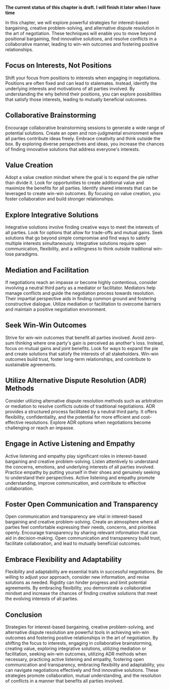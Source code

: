 **The current status of this chapter is draft. I will finish it later when I have time**

In this chapter, we will explore powerful strategies for interest-based bargaining, creative problem-solving, and alternative dispute resolution in the art of negotiation. These techniques will enable you to move beyond positional bargaining, find innovative solutions, and resolve conflicts in a collaborative manner, leading to win-win outcomes and fostering positive relationships.

Focus on Interests, Not Positions
---------------------------------

Shift your focus from positions to interests when engaging in negotiations. Positions are often fixed and can lead to stalemates. Instead, identify the underlying interests and motivations of all parties involved. By understanding the why behind their positions, you can explore possibilities that satisfy those interests, leading to mutually beneficial outcomes.

Collaborative Brainstorming
---------------------------

Encourage collaborative brainstorming sessions to generate a wide range of potential solutions. Create an open and non-judgmental environment where all parties contribute ideas freely. Embrace creativity and think outside the box. By exploring diverse perspectives and ideas, you increase the chances of finding innovative solutions that address everyone's interests.

Value Creation
--------------

Adopt a value creation mindset where the goal is to expand the pie rather than divide it. Look for opportunities to create additional value and maximize the benefits for all parties. Identify shared interests that can be leveraged to create win-win outcomes. By focusing on value creation, you foster collaboration and build stronger relationships.

Explore Integrative Solutions
-----------------------------

Integrative solutions involve finding creative ways to meet the interests of all parties. Look for options that allow for trade-offs and mutual gains. Seek solutions that go beyond simple compromise and find ways to satisfy multiple interests simultaneously. Integrative solutions require open communication, flexibility, and a willingness to think outside traditional win-lose paradigms.

Mediation and Facilitation
--------------------------

If negotiations reach an impasse or become highly contentious, consider involving a neutral third party as a mediator or facilitator. Mediators help manage conflicts and guide the negotiation process towards resolution. Their impartial perspective aids in finding common ground and fostering constructive dialogue. Utilize mediation or facilitation to overcome barriers and maintain a positive negotiation environment.

Seek Win-Win Outcomes
---------------------

Strive for win-win outcomes that benefit all parties involved. Avoid zero-sum thinking where one party's gain is perceived as another's loss. Instead, focus on mutual gains and joint benefits. Look for ways to expand the pie and create solutions that satisfy the interests of all stakeholders. Win-win outcomes build trust, foster long-term relationships, and contribute to sustainable agreements.

Utilize Alternative Dispute Resolution (ADR) Methods
----------------------------------------------------

Consider utilizing alternative dispute resolution methods such as arbitration or mediation to resolve conflicts outside of traditional negotiations. ADR provides a structured process facilitated by a neutral third party. It offers flexibility, confidentiality, and the potential for more efficient and cost-effective resolutions. Explore ADR options when negotiations become challenging or reach an impasse.

Engage in Active Listening and Empathy
--------------------------------------

Active listening and empathy play significant roles in interest-based bargaining and creative problem-solving. Listen attentively to understand the concerns, emotions, and underlying interests of all parties involved. Practice empathy by putting yourself in their shoes and genuinely seeking to understand their perspectives. Active listening and empathy promote understanding, improve communication, and contribute to effective collaboration.

Foster Open Communication and Transparency
------------------------------------------

Open communication and transparency are vital in interest-based bargaining and creative problem-solving. Create an atmosphere where all parties feel comfortable expressing their needs, concerns, and priorities openly. Encourage transparency by sharing relevant information that can aid in decision-making. Open communication and transparency build trust, facilitate collaboration, and lead to mutually beneficial outcomes.

Embrace Flexibility and Adaptability
------------------------------------

Flexibility and adaptability are essential traits in successful negotiations. Be willing to adjust your approach, consider new information, and revise solutions as needed. Rigidity can hinder progress and limit potential agreements. By embracing flexibility, you demonstrate a collaborative mindset and increase the chances of finding creative solutions that meet the evolving interests of all parties.

Conclusion
----------

Strategies for interest-based bargaining, creative problem-solving, and alternative dispute resolution are powerful tools in achieving win-win outcomes and fostering positive relationships in the art of negotiation. By shifting the focus to interests, engaging in collaborative brainstorming, creating value, exploring integrative solutions, utilizing mediation or facilitation, seeking win-win outcomes, utilizing ADR methods when necessary, practicing active listening and empathy, fostering open communication and transparency, embracing flexibility and adaptability, you can navigate negotiations effectively and find innovative solutions. These strategies promote collaboration, mutual understanding, and the resolution of conflicts in a manner that benefits all parties involved.
